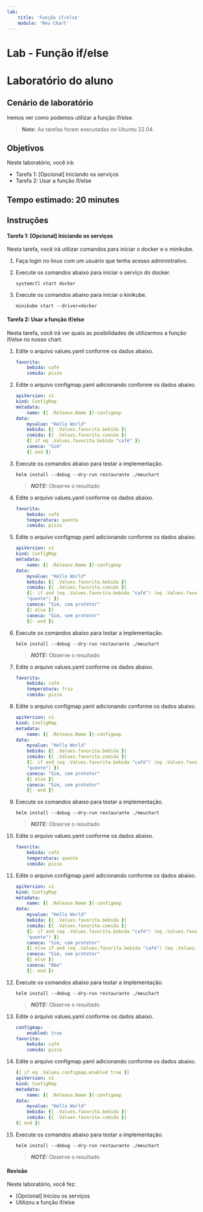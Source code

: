 ```yaml
---
lab:
    title: 'Função if/else'
    module: 'Meu Chart'
---
```


# Lab - Função if/else

# Laboratório do aluno

## Cenário de laboratório

Iremos ver como podemos utilizar a função if/else.

>**Note:** As tarefas foram executadas no Ubuntu 22.04.

## Objetivos

Neste laboratório, você irá:

+ Tarefa 1: [Opcional] Iniciando os serviços
+ Tarefa 2: Usar a função if/else

## Tempo estimado: 20 minutes

## Instruções

#### Tarefa 1: [Opcional] Iniciando os serviços

Nesta tarefa, você irá utilizar comandos para iniciar o docker e o minikube.

1. Faça login no linux com um usuário que tenha acesso administrativo.

1. Execute os comandos abaixo para iniciar o serviço do docker.

    ```shell
    systemctl start docker
    ```

1. Execute os comandos abaixo para iniciar o kinikube.

    ```shell
    minikube start --driver=docker
    ```

#### Tarefa 2: Usar a função if/else

Nesta tarefa, você irá ver quais as posibilidades de utilizarmos a função if/else no nosso chart.

1. Edite o arquivo values.yaml conforme os dados abaixo.

    ```yaml
    favorita:
        bebida: café
        comida: pizza
    ```

1. Edite o arquivo configmap.yaml adicionando conforme os dados abaixo.

    ```yaml
    apiVersion: v1
    kind: ConfigMap
    metadata:
        name: {{ .Release.Name }}-configmap
    data:
        myvalue: "Hello World"
        bebida: {{ .Values.favorita.bebida }}
        comida: {{ .Values.favorita.comida }}
        {{ if eq .Values.favorita.bebida "café" }}
        caneca: "Sim"
        {{ end }}
    ```

1. Execute os comandos abaixo para testar a implementação.

    ```shell
    helm install --debug --dry-run restaurante ./meuchart
    ```
    > **_NOTE:_**  Observe o resultado

1. Edite o arquivo values.yaml conforme os dados abaixo.

    ```yaml
    favorita:
        bebida: café
        temperatura: quente
        comida: pizza
    ```

1. Edite o arquivo configmap.yaml adicionando conforme os dados abaixo.

    ```yaml
    apiVersion: v1
    kind: ConfigMap
    metadata:
        name: {{ .Release.Name }}-configmap
    data:
        myvalue: "Hello World"
        bebida: {{ .Values.favorita.bebida }}
        comida: {{ .Values.favorita.comida }}
        {{- if and (eq .Values.favorita.bebida "café") (eq .Values.favorita.temperatura
        "quente") }}
        caneca: "Sim, com protetor"
        {{ else }}
        caneca: "Sim, sem protetor"
        {{- end }}
    ```

1. Execute os comandos abaixo para testar a implementação.

    ```shell
    helm install --debug --dry-run restaurante ./meuchart
    ```
    > **_NOTE:_**  Observe o resultado

1. Edite o arquivo values.yaml conforme os dados abaixo.

    ```yaml
    favorita:
        bebida: café
        temperatura: frio
        comida: pizza
    ```

1. Edite o arquivo configmap.yaml adicionando conforme os dados abaixo.

    ```yaml
    apiVersion: v1
    kind: ConfigMap
    metadata:
        name: {{ .Release.Name }}-configmap
    data:
        myvalue: "Hello World"
        bebida: {{ .Values.favorita.bebida }}
        comida: {{ .Values.favorita.comida }}
        {{- if and (eq .Values.favorita.bebida "café") (eq .Values.favorita.temperatura
        "quente") }}
        caneca: "Sim, com protetor"
        {{ else }}
        caneca: "Sim, sem protetor"
        {{- end }}
    ```

1. Execute os comandos abaixo para testar a implementação.

    ```shell
    helm install --debug --dry-run restaurante ./meuchart
    ```
    > **_NOTE:_**  Observe o resultado

1. Edite o arquivo values.yaml conforme os dados abaixo.

    ```yaml
    favorita:
        bebida: café
        temperatura: quente
        comida: pizza
    ```

1. Edite o arquivo configmap.yaml adicionando conforme os dados abaixo.

    ```yaml
    apiVersion: v1
    kind: ConfigMap
    metadata:
        name: {{ .Release.Name }}-configmap
    data:
        myvalue: "Hello World"
        bebida: {{ .Values.favorita.bebida }}
        comida: {{ .Values.favorita.comida }}
        {{- if and (eq .Values.favorita.bebida "café") (eq .Values.favorita.temperatura
        "quente") }}
        caneca: "Sim, com protetor"
        {{ else if and (eq .Values.favorita.bebida "café") (eq .Values.favorita.temperatura "fria") }}
        caneca: "Sim, sem protetor"
        {{ else }}
        caneca: "Não"
        {{- end }}
    ```

1. Execute os comandos abaixo para testar a implementação.

    ```shell
    helm install --debug --dry-run restaurante ./meuchart
    ```
    > **_NOTE:_**  Observe o resultado

1. Edite o arquivo values.yaml conforme os dados abaixo.

    ```yaml
    configmap:
        enabled: true
    favorita:
        bebida: café
        comida: pizza
    ```

1. Edite o arquivo configmap.yaml adicionando conforme os dados abaixo.

    ```yaml
    {{ if eq .Values.configmap.enabled true }}
    apiVersion: v1
    kind: ConfigMap
    metadata:
        name: {{ .Release.Name }}-configmap
    data:
        myvalue: "Hello World"
        bebida: {{ .Values.favorita.bebida }}
        comida: {{ .Values.favorita.comida }}
    {{ end }}
    ```

1. Execute os comandos abaixo para testar a implementação.

    ```shell
    helm install --debug --dry-run restaurante ./meuchart
    ```
    > **_NOTE:_**  Observe o resultado

#### Revisão

Neste laboratório, você fez:

- [Opcional] Iniciou os serviços
- Utilizou a função if/else
